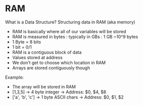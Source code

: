 # RAM

What is a Data Structure?
Structuring data in RAM (aka memory)

- RAM is basically where all of our variables will be stored
- RAM is measured in bytes : typically in GBs : 1 GB ~10^9 bytes
- 1 Byte = 8 bits
- 1 bit = 0/1
- RAM is a contiguous block of data
- Values stored at address
- We don't get to choose which location in RAM
- Arrays are stored contiguously though

Example:
- The array will be stored in RAM
- [1,3,5] -> 4 byte integer -> Address: $0, $4, $8
- ['a', 'b', 'c'] -> 1 byte ASCII chars -> Address: $0, $1, $2